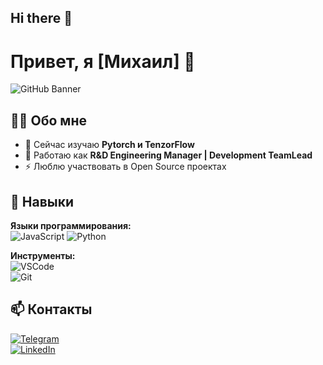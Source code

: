 ## Hi there 👋

<!--
**MNaugolnov/MNaugolnov** is a ✨ _special_ ✨ repository because its `README.md` (this file) appears on your GitHub profile.

Here are some ideas to get you started:

- 🔭 I’m currently working on ...
- 🌱 I’m currently learning ...
- 👯 I’m looking to collaborate on ...
- 🤔 I’m looking for help with ...
- 💬 Ask me about ...
- 📫 How to reach me: ...
- 😄 Pronouns: ...
- ⚡ Fun fact: ...
-->
# Привет, я [Михаил] 👋

![GitHub Banner](https://optim.tildacdn.pub/tild6361-3136-4635-b434-376265373532/-/resize/720x/-/format/webp/Mikhail-2048x2048.jpg) <!-- Замените ссылку на своё изображение -->

## 👩‍💻 Обо мне  
- 🌱 Сейчас изучаю **Pytorch и TenzorFlow**  
- 💼 Работаю как **R&D Engineering Manager | Development TeamLead**  
- ⚡ Люблю участвовать в Open Source проектах  

## 🚀 Навыки  
**Языки программирования:**  
![JavaScript](https://img.shields.io/badge/-JavaScript-F7DF1E?logo=javascript&logoColor=black) 
![Python](https://img.shields.io/badge/-Python-3776AB?logo=python&logoColor=white)  

**Инструменты:**  
![VSCode](https://img.shields.io/badge/-VSCode-007ACC?logo=visualstudiocode)  
![Git](https://img.shields.io/badge/-Git-F05032?logo=git&logoColor=white)  

## 📫 Контакты  
[![Telegram](https://img.shields.io/badge/Telegram-blue?logo=telegram)](https://t.me/yourusername)  
[![LinkedIn](https://img.shields.io/badge/-LinkedIn-0077B5?logo=linkedin)](https://www.linkedin.com/in/yourusername)  
